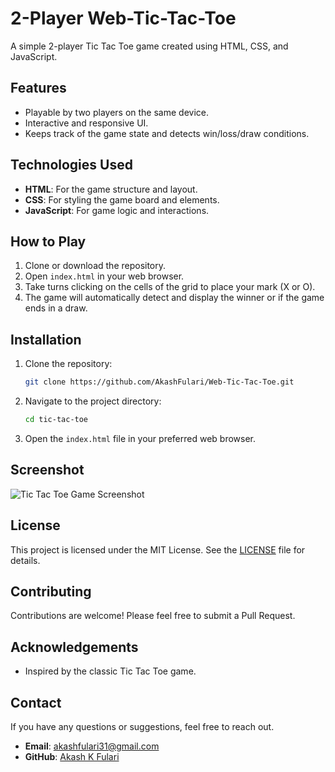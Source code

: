 # 2-Player Web-Tic-Tac-Toe

A simple 2-player Tic Tac Toe game created using HTML, CSS, and JavaScript.

## Features

- Playable by two players on the same device.
- Interactive and responsive UI.
- Keeps track of the game state and detects win/loss/draw conditions.

## Technologies Used

- **HTML**: For the game structure and layout.
- **CSS**: For styling the game board and elements.
- **JavaScript**: For game logic and interactions.

## How to Play

1. Clone or download the repository.
2. Open `index.html` in your web browser.
3. Take turns clicking on the cells of the grid to place your mark (X or O).
4. The game will automatically detect and display the winner or if the game ends in a draw.

## Installation

1. Clone the repository:
    ```sh
    git clone https://github.com/AkashFulari/Web-Tic-Tac-Toe.git
    ```
2. Navigate to the project directory:
    ```sh
    cd tic-tac-toe
    ```
3. Open the `index.html` file in your preferred web browser.

## Screenshot

![Tic Tac Toe Game Screenshot](screenshot.png)

## License

This project is licensed under the MIT License. See the [LICENSE](LICENSE) file for details.

## Contributing

Contributions are welcome! Please feel free to submit a Pull Request.

## Acknowledgements

- Inspired by the classic Tic Tac Toe game.

## Contact

If you have any questions or suggestions, feel free to reach out.

- **Email**: [akashfulari31@gmail.com](akashfulari31@gmail.com)
- **GitHub**: [Akash K Fulari](https://github.com/AkashFulari/Web-Tic-Tac-Toe)


